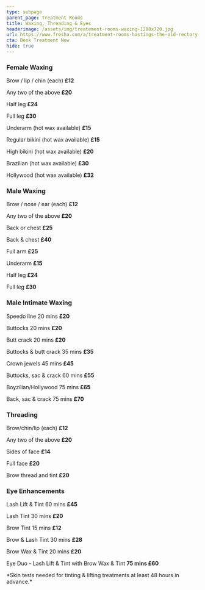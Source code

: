 ```yaml
---
type: subpage
parent_page: Treatment Rooms
title: Waxing, Threading & Eyes
headerimage: /assets/img/treatement-rooms-waxing-1200x720.jpg
url: https://www.fresha.com/a/treatment-rooms-hastings-the-old-rectory-harold-road-uk-cro1x5rw?pId=86052
cta: Book Treatment Now
hide: true
---
```

### Female Waxing

Brow / lip / chin (each) **£12**

Any two of the above **£20**

Half leg **£24**

Full leg **£30**

Underarm (hot wax available) **£15**

Regular bikini (hot wax available) **£15**

High bikini (hot wax available) **£20**

Brazilian (hot wax available) **£30**

Hollywood (hot wax available) **£32**

### Male Waxing

Brow / nose / ear (each)  **£12**

Any two of the above **£20**

Back or chest **£25**

Back & chest **£40**

Full arm **£25**

Underarm **£15**

Half leg **£24**

Full leg **£30**

### Male Intimate Waxing

Speedo line 20 mins **£20**

Buttocks 20 mins **£20**

Butt crack 20 mins **£20**

Buttocks & butt crack 35 mins **£35**

Crown jewels 45 mins **£45**

Buttocks, sac & crack 60 mins **£55**

Boyzilian/Hollywood 75 mins **£65**

Back, sac & crack 75 mins **£70**

### Threading

Brow/chin/lip (each) **£12**

Any two of the above **£20**

Sides of face **£14**

Full face **£20**

Brow thread and tint **£20**

### Eye Enhancements

Lash Lift & Tint 60 mins **£45**

Lash Tint 30 mins **£20**

Brow Tint 15 mins **£12**

Brow & Lash Tint 30 mins **£28**

Brow Wax & Tint 20 mins **£20**

Eye Duo - Lash Lift & Tint with Brow Wax & Tint **75 mins £60**

\*Skin tests needed for tinting & lifting treatments at least 48 hours in advance.\*
